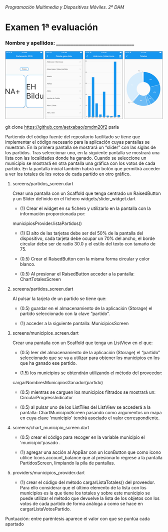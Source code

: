 ###### Programación Multimedia y Dispositivos Móviles. 2º DAM

# Examen 1ª evaluación

### Nombre y apellidos: \_\_\_\_\_\_\_\_\_\_\_\_\_\_\_\_\_\_\_\_\_\_\_\_\_\_\_\_\_\_\_\_

![Alt text](/assets/images/parla.png?raw=true "Capturas de pantalla")

git clone https://github.com/aetxabao/pmdm20f2 parla

Partiendo del código fuente del repositorio facilitado se tiene que implementar el código necesario para la aplicación cuyas pantallas se muestran. En la primera pantalla se mostrará un “slider” con las siglas de los partidos. Tras seleccionar uno, en la siguiente pantalla se mostrará una lista con las localidades donde ha ganado. Cuando se seleccione un municipio se mostrará en otra pantalla una gráfica con los votos de cada partido. En la pantalla inicial también habrá un botón que permitirá acceder a ver los totales de los votos de cada partido en otro gráfico.

1. screens/partidos_screen.dart

   Crear una pantalla con un Scaffold que tenga centrado un RaisedButton y un Slider definido en el fichero widgets/slider_widget.dart

   - (1) Crear el widget en su fichero y utilizarlo en la pantalla con la información proporcionada por:

   municipiosProvider.listaPartidos()

   - (1) El alto de las tarjetas debe ser del 50% de la pantalla del dispositivo, cada tarjeta debe ocupar un 70% del
     ancho, el borde circular debe ser de radio 30.0 y el estilo del texto con tamaño de 75.

   - (0.5) Crear el RaisedButton con la misma forma circular y color blanco.

   - (0.5) Al presionar el RaisedButton acceder a la pantalla: ChartTotalesScreen

2. screens/partidos_screen.dart

   Al pulsar la tarjeta de un partido se tiene que:

   - (0.5) guardar en el almacenamiento de la aplicación (Storage) el partido seleccionado con la clave “partido”.

   - (1) acceder a la siguiente pantalla: MunicipiosScreen

3. screens/municipios_screen.dart

   Crear una pantalla con un Scaffold que tenga un ListView en el que:

   - (0.5) leer del almacenamiento de la aplicación (Storage) el “partido” seleccionado que se va a utilizar para
     obtener los municipios en los que ha ganado ese partido.

   - (1.5) los municipios se obtendrán utilizando el método del proveedor:

   cargarNombresMunicipiosGanador(partido)

   - (0.5) mientras se carguen los municipios filtrados se mostrará un: CircularProgressIndicator

   - (0.5) al pulsar uno de los ListTiles del ListView se accederá a la pantalla: ChartMunicipioScreen
     pasando como argumentos un mapa en cuya clave 'municipio' tendrá asociado el valor correspondiente.

4. screens/chart_municipio_screen.dart

   - (0.5) crear el código para recoger en la variable municipio el 'municipio'pasado .

   - (1) agregar una acción al AppBar con un IconButton que como icono utilice Icons.account_balance
     que al presionarlo regrese a la pantalla PartidosScreen, limpiando la pila de pantallas.

5. providers/municipios_provider.dart

   - (1) crear el código del método cargarListaTotales() del proveedor. Para ello considerar que el último elemento de la lista con los municipios es la que tiene los totales y sobre este municipio se puede utilizar el método que devuelve la lista de los objetos con los votos de cada partido de forma análoga a como se hace en cargarListaVotosPartido.

Puntuación: entre paréntesis aparece el valor con que se puntúa cada apartado
